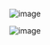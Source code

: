![image](https://github.com/user-attachments/assets/2fea70df-e5ee-4301-b1d5-3272363a6f89)

![image](https://github.com/user-attachments/assets/840e678c-517a-478c-8802-fa856597933d)
